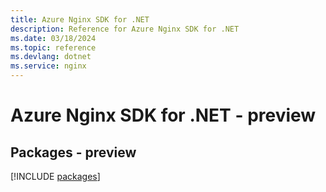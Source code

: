 ```yaml
---
title: Azure Nginx SDK for .NET
description: Reference for Azure Nginx SDK for .NET
ms.date: 03/18/2024
ms.topic: reference
ms.devlang: dotnet
ms.service: nginx
---
```

# Azure Nginx SDK for .NET - preview
## Packages - preview
[!INCLUDE [packages](nginx-index.md)]